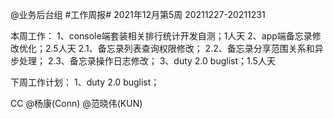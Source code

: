 @业务后台组 #工作周报#
2021年12月第5周 20211227-20211231

本周工作：
1、console端套装相关排行统计开发自测；1人天
2、app端备忘录修改优化；2.5人天
2.1、备忘录列表查询权限修改；
2.2、备忘录分享范围关系和异步处理；
2.3、备忘录操作日志修改；
3、duty 2.0 buglist；1.5人天

下周工作计划：
1、duty 2.0 buglist；

CC @杨康(Conn) @范晓伟(KUN)
